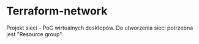 # Terraform-network
Projekt sieci - PoC wirtualnych desktopów.
Do utworzenia sieci potrzebna jest "Resource group"